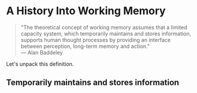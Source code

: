 # A History Into Working Memory

> "The theoretical concept of working memory assumes
that a limited capacity system, which temporarily
maintains and stores information, supports human
thought processes by providing an interface between
perception, long-term memory and action."  
> — Alan Baddeley

Let's unpack this definition.

## Temporarily maintains and stores information

